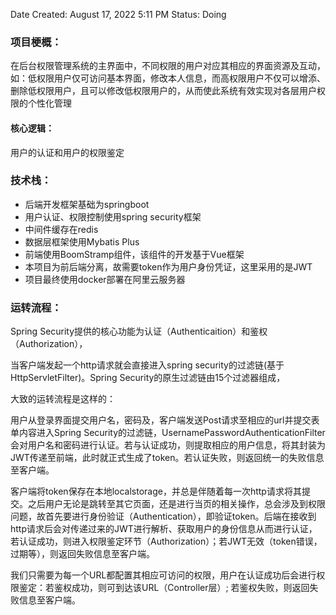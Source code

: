 Date Created: August 17, 2022 5:11 PM
Status: Doing

### 项目梗概：

在后台权限管理系统的主界面中，不同权限的用户对应其相应的界面资源及互动，如：低权限用户仅可访问基本界面，修改本人信息，而高权限用户不仅可以增添、删除低权限用户，且可以修改低权限用户的，从而使此系统有效实现对各层用户权限的个性化管理

#### 核心逻辑： 
用户的认证和用户的权限鉴定

### 技术栈：

- 后端开发框架基础为springboot
- 用户认证、权限控制使用spring security框架
- 中间件缓存在redis
- 数据层框架使用Mybatis Plus
- 前端使用BoomStramp组件，该组件的开发基于Vue框架
- 本项目为前后端分离，故需要token作为用户身份凭证，这里采用的是JWT
- 项目最终使用docker部署在阿里云服务器

### 运转流程：

Spring Security提供的核心功能为认证（Authenticaition）和鉴权（Authorization），

当客户端发起一个http请求就会直接进入spring security的过滤链(基于HttpServletFilter)。Spring Security的原生过滤链由15个过滤器组成，

大致的运转流程是这样的：

用户从登录界面提交用户名，密码及，客户端发送Post请求至相应的url并提交表单内容进入Spring Security的过滤链，UsernamePasswordAuthenticationFilter会对用户名和密码进行认证。若与认证成功，则提取相应的用户信息，将其封装为JWT传递至前端，此时就正式生成了token。若认证失败，则返回统一的失败信息至客户端。

 客户端将token保存在本地localstorage，并总是伴随着每一次http请求将其提交。之后用户无论是跳转至其它页面，还是进行当页的相关操作，总会涉及到权限问题，故首先要进行身份验证（Authentication），即验证token。后端在接收到http请求后会对传递过来的JWT进行解析、获取用户的身份信息从而进行认证，若认证成功，则进入权限鉴定环节（Authorization）；若JWT无效（token错误，过期等），则返回失败信息至客户端。

我们只需要为每一个URL都配置其相应可访问的权限，用户在认证成功后会进行权限鉴定：若鉴权成功，则可到达该URL（Controller层）; 若鉴权失败，则返回失败信息至客户端。
